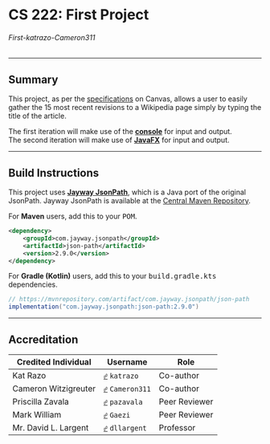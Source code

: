 # CS 222: First Project
###### First-katrazo-Cameron311

---
## Summary
This project, as per the [specifications](https://bsu.instructure.com/courses/157856/files/17806780 "Canvas Document") on Canvas, allows a user to easily gather the 15 most recent revisions to a Wikipedia page simply by typing the title of the article.

The first iteration will make use of the <ins>**console**</ins> for input and output.  
The second iteration will make use of <ins>**JavaFX**</ins> for input and output.

---
## Build Instructions
This project uses **[Jayway JsonPath](https://github.com/json-path/JsonPath "JsonPath Repository")**, which is a Java port of the original JsonPath.
Jayway JsonPath is available at the [Central Maven Repository](https://mvnrepository.com/artifact/com.jayway.jsonpath/json-path/2.9.0 "JsonPath's MVN Page").

For **Maven** users, add this to your <kbd>POM</kbd>.
```xml
<dependency>
    <groupId>com.jayway.jsonpath</groupId>
    <artifactId>json-path</artifactId>
    <version>2.9.0</version>
</dependency>
```

For **Gradle (Kotlin)** users, add this to your <kbd>build.gradle.kts</kbd> dependencies.
```java
// https://mvnrepository.com/artifact/com.jayway.jsonpath/json-path
implementation("com.jayway.jsonpath:json-path:2.9.0")
```

---
## Accreditation
| Credited Individual  | Username                                                                         | Role          |
|----------------------|----------------------------------------------------------------------------------|---------------|
| Kat Razo             | <kbd>[☍](https://github.com/katrazo "Kat's Profile")</kbd> `katrazo`             | Co-author     |
| Cameron Witzigreuter | <kbd>[☍](https://github.com/Cameron311 "Cameron's Profile")</kbd> `Cameron311`   | Co-author     |
| Priscilla Zavala     | <kbd>[☍](https://github.com/pazavala "Priscilla's Profile")</kbd> `pazavala`     | Peer Reviewer |
| Mark William         | <kbd>[☍](https://github.com/Gaezi "Mark's Profile")</kbd> `Gaezi`                | Peer Reviewer |
| Mr. David L. Largent | <kbd>[☍](https://github.com/dllargent "Mr. Largent's Profile")</kbd> `dllargent` | Professor     |
